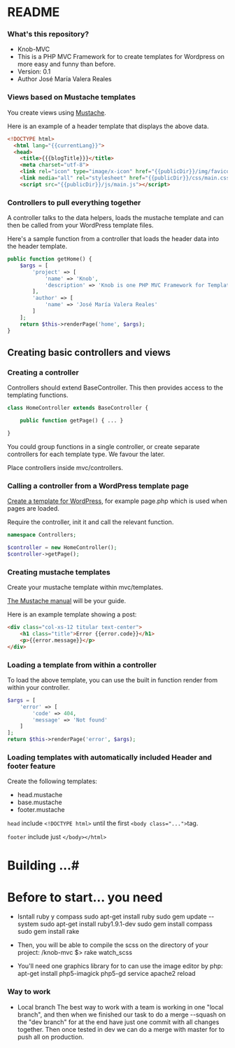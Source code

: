 # README #

### What's this repository? ###

* Knob-MVC
* This is a PHP MVC Framework for to create templates for Wordpress on more easy and funny than before.
* Version: 0.1
* Author José María Valera Reales


### Views based on Mustache templates

You create views using [Mustache](http://mustache.github.com/).

Here is an example of a header template that displays the above data.

```html
<!DOCTYPE html>
  <html lang="{{currentLang}}">
  <head>
    <title>{{{blogTitle}}}</title>
    <meta charset="utf-8">
    <link rel="icon" type="image/x-icon" href="{{publicDir}}/img/favicon.ico">    
    <link media="all" rel="stylesheet" href="{{publicDir}}/css/main.css">
    <script src="{{publicDir}}/js/main.js"></script>
```

### Controllers to pull everything together

A controller talks to the data helpers, loads the mustache template and can then be called from your WordPress template files.

Here's a sample function from a controller that loads the header data into the header template.

```php
public function getHome() {
	$args = [ 
		'project' => [ 
			'name' => 'Knob',
			'description' => 'Knob is one PHP MVC Framework for Templates for Wordpress' 
		],
		'author' => [ 
			'name' => 'José María Valera Reales' 
		] 
	];
	return $this->renderPage('home', $args);
}
```

## Creating basic controllers and views

### Creating a controller

Controllers should extend BaseController. This then provides access to the templating functions. 

```php
class HomeController extends BaseController {

    public function getPage() { ... }

}
```

You could group functions in a single controller, or create separate controllers for each template type. We favour the later.

Place controllers inside mvc/controllers.

### Calling a controller from a WordPress template page

[Create a template for WordPress](http://codex.wordpress.org/Template_Hierarchy), for example page.php which is used when pages are loaded.

Require the controller, init it and call the relevant function.

```php
namespace Controllers;

$controller = new HomeController();
$controller->getPage();
```    


### Creating mustache templates

Create your mustache template within mvc/templates.

[The Mustache manual](http://mustache.github.com/mustache.5.html) will be your guide.

Here is an example template showing a post:

```html
<div class="col-xs-12 titular text-center">
	<h1 class="title">Error {{error.code}}</h1>
	<p>{{error.message}}</p>
</div>
```

### Loading a template from within a controller

To load the above template, you can use the built in function render from within your controller.

```php	
$args = [ 
	'error' => [ 
		'code' => 404,
		'message' => 'Not found' 
	] 
];
return $this->renderPage('error', $args);
```


### Loading templates with automatically included Header and footer feature

Create the following templates:

* head.mustache
* base.mustache
* footer.mustache 

`head` include `<!DOCTYPE html>` until the first `<body class="...">`tag.

`footer` include just `</body></html>`

# Building ...#

# Before to start... you need #

* Isntall ruby y compass
	sudo apt-get install ruby
	sudo gem update --system
	sudo apt-get install ruby1.9.1-dev
	sudo gem install compass
	sudo gem install rake

* Then, you will be able to compile the scss on the directory of your project:
	/knob-mvc $> rake watch_scss

* You'll need one graphics library for to can use the image editor by php:
	apt-get install php5-imagick php5-gd
	service apache2 reload 


### Way to work ###

* Local branch
The best way to work with a team is working in one "local branch", and then when we finished
our task to do a merge --squash on the "dev branch" for at the end have just one commit with all
changes together. Then once tested in dev we can do a merge with master for to push all on production.

